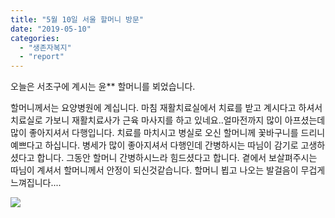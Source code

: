 ```yaml
---
title: "5월 10일 서울 할머니 방문"
date: "2019-05-10"
categories: 
  - "생존자복지"
  - "report"
---
```


오늘은 서초구에 계시는 윤\*\* 할머니를 뵈었습니다.

할머니께서는 요양병원에 계십니다. 마침 재활치료실에서 치료를 받고 계시다고 하셔서 치료실로 가보니 재활치료사가 근육 마사지를 하고 있네요..얼마전까지 많이 아프셨는데 많이 좋아지셔서 다행입니다. 치료를 마치시고 병실로 오신 할머니께 꽃바구니를 드리니 예쁘다고 하십니다. 병세가 많이 좋아지셔서 다행인데 간병하시는 따님이 감기로 고생하셨다고 합니다. 그동안 할머니 간병하시느라 힘드셨다고 합니다. 곁에서 보살펴주시는 따님이 계셔서 할머니께서 안정이 되신것같습니다. 할머니 뵙고 나오는 발걸음이 무겁게 느껴집니다....

![](http://womenandwar.net/kr/wp-content/uploads/2019/05/사진2.jpg)
